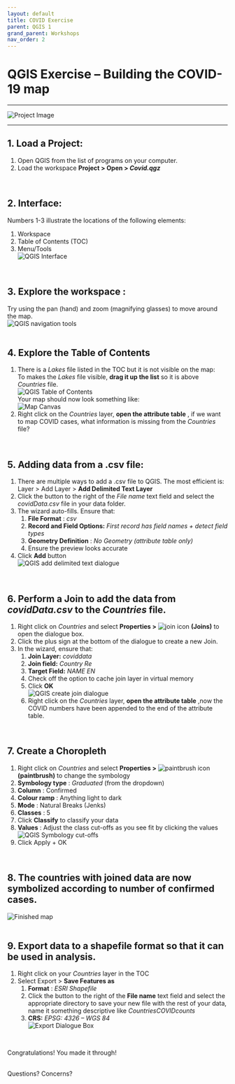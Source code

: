 ```yaml
---
layout: default
title: COVID Exercise
parent: QGIS 1
grand_parent: Workshops
nav_order: 2
---
```


# QGIS Exercise – Building the COVID-19 map

---

![Project Image](img/qdemo.PNG)

---

## 1. **Load** a Project:  
1. Open QGIS from the list of programs on your computer.  
2. Load the workspace **Project \> Open \> _Covid.qgz_**  
<br>

## 2. **Interface:**  
Numbers 1-3 illustrate the locations of the following elements: 
1. Workspace  
2. Table of Contents (TOC)  
3. Menu/Tools  
![QGIS Interface](img/qinterface.png)  
<br>

## 3. Explore the **workspace** :  
Try using the pan (hand) and zoom (magnifying glasses) to move around the map.  
![QGIS navigation tools](img/qnavigationtools.png)  
<br>

## 4. Explore the **Table of Contents**  
1. There is a *Lakes* file listed in the TOC but it is not visible on the map:  
	To makes the *Lakes* file visible, **drag it up the list** so it is above *Countries* file.  
	![QGIS Table of Contents](img/qtoc.png)  
	Your map should now look something like:  
	![Map Canvas](img/qmapcanvas.png)  
2. Right click on the *Countries* layer, **open the attribute table** , if we want to map COVID cases, what information is missing from the *Countries* file?  
<br>

## 5. Adding data from a .csv file:  
1. There are multiple ways to add a .csv file to QGIS. The most efficient is:  
	Layer \> Add Layer \> **Add Delimited Text Layer**  
2. Click the button to the right of the _File name_ text field and select the _covidData.csv_ file in your data folder.  
3. The wizard auto-fills. Ensure that:  
	1. **File Format** : _csv_  
	2. **Record and Field Options:** _First record has field names + detect field types_  
	3. **Geometry Definition** : _No Geometry (attribute table only)_  
	4. Ensure the preview looks accurate     
4. Click **Add** button  
	![QGIS add delimited text dialogue](img/qadddialogue.PNG)  
<br>

## 6. Perform a **Join** to add the data from *covidData.csv* to the *Countries* file.  
1. Right click on _Countries_ and select **Properties \>** ![join icon](img/joinsicon.PNG) **(Joins)** to open the dialogue box.  
2. Click the plus sign at the bottom of the dialogue to create a new Join.   
2. In the wizard, ensure that:  
	1. **Join Layer:** _coviddata_  
	2. **Join field:** _Country Re_  
	3. **Target Field:** _NAME EN_  
	4. Check off the option to cache join layer in virtual memory  
	5. Click **OK**  
	![QGIS create join dialogue](img/qjoindialogue.PNG)  
	6. Right click on the *Countries* layer, **open the attribute table** ,now the COVID numbers have been appended to the end of the attribute table.  
<br>

## 7. Create a Choropleth  
1. Right click on _Countries_ and select **Properties \>** ![paintbrush icon](img/symbologyicon.png) **(paintbrush)** to change the symbology  
2. **Symbology type** : _Graduated_ (from the dropdown)  
3. **Column** : Confirmed  
4. **Colour ramp** : Anything light to dark  
5. **Mode** : Natural Breaks (Jenks)  
6. **Classes** : 5
7. Click **Classify** to classify your data    
8. **Values** : Adjust the class cut-offs as you see fit by clicking the values  
![QGIS Symbology cut-offs](img/qclasscutoffs.png)  
9. Click Apply + OK  
<br>

## 8. The countries with joined data are now symbolized according to number of confirmed cases.  
![Finished map](img/qfinalproduct.png)  
<br>

## 9. Export data to a shapefile format so that it can be used in analysis.  
1. Right click on your _Countries_ layer in the TOC  
2. Select Export \> **Save Features as**  
	1. **Format** : _ESRI Shapefile_  
	2. Click the button to the right of the **File name** text field and select the appropriate directory to save your new file with the rest of your data, name it something descriptive like _CountriesCOVIDcounts_  
	3. **CRS:** _EPSG: 4326 – WGS 84_  
![Export Dialogue Box](img/qexportdialogue.png)  
<br>

Congratulations! You made it through!  
<br>

Questions? Concerns?  
